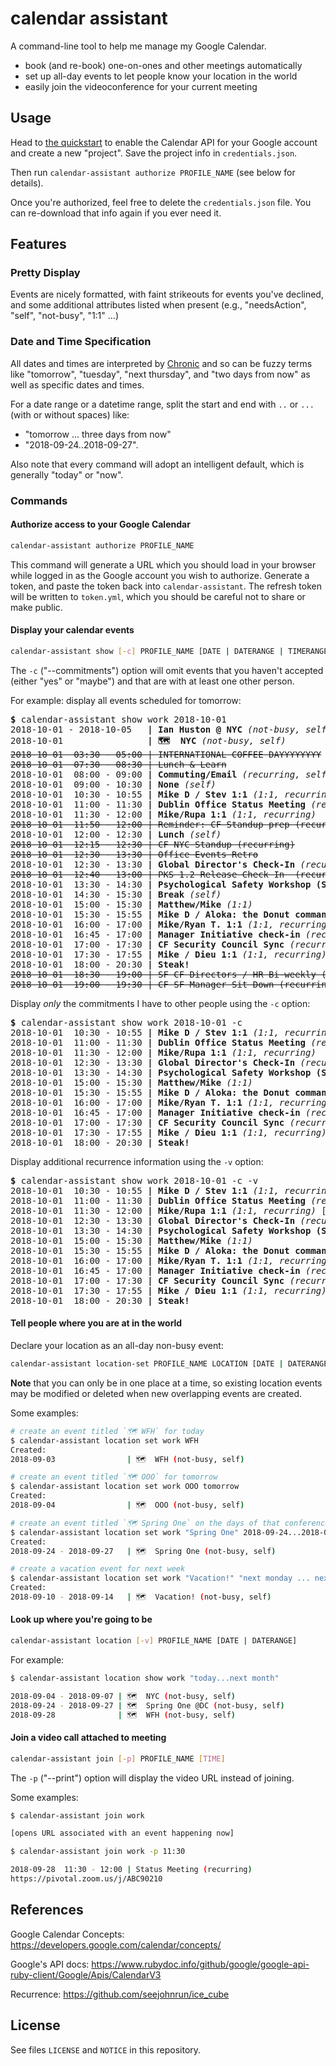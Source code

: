 # calendar assistant

A command-line tool to help me manage my Google Calendar.

- book (and re-book) one-on-ones and other meetings automatically
- set up all-day events to let people know your location in the world
- easily join the videoconference for your current meeting


## Usage

Head to [the quickstart](https://developers.google.com/calendar/quickstart/ruby) to enable the Calendar API for your Google account and create a new "project". Save the project info in `credentials.json`.

Then run `calendar-assistant authorize PROFILE_NAME` (see below for details).

Once you're authorized, feel free to delete the `credentials.json` file. You can re-download that info again if you ever need it.


## Features

### Pretty Display

Events are nicely formatted, with faint strikeouts for events you've declined, and some additional attributes listed when present (e.g., "needsAction", "self", "not-busy", "1:1" ...)


### Date and Time Specification

All dates and times are interpreted by [Chronic](https://github.com/mojombo/chronic) and so can be fuzzy terms like "tomorrow", "tuesday", "next thursday", and "two days from now" as well as specific dates and times.

For a date range or a datetime range, split the start and end with `..` or `...` (with or without spaces) like:

* "tomorrow ... three days from now"
* "2018-09-24..2018-09-27".

Also note that every command will adopt an intelligent default, which is generally "today" or "now".


### Commands

#### Authorize access to your Google Calendar

``` bash
calendar-assistant authorize PROFILE_NAME
```

This command will generate a URL which you should load in your browser while logged in as the Google account you wish to authorize. Generate a token, and paste the token back into `calendar-assistant`. The refresh token will be written to `token.yml`, which you should be careful not to share or make public.


#### Display your calendar events

``` bash
calendar-assistant show [-c] PROFILE_NAME [DATE | DATERANGE | TIMERANGE]
```

The `-c` ("--commitments") option will omit events that you haven't accepted (either "yes" or "maybe") and that are with at least one other person.

For example: display all events scheduled for tomorrow:

<pre>
<b>$</b> calendar-assistant show work 2018-10-01
2018-10-01 - 2018-10-05  <b> | Ian Huston @ NYC</b><i> (not-busy, self)</i>
2018-10-01               <b> | 🗺  NYC</b><i> (not-busy, self)</i>
<strike>2018-10-01  03:30 - 05:00 | INTERNATIONAL COFFEE DAYYYYYYYY</strike>
<strike>2018-10-01  07:30 - 08:30 | Lunch & Learn</strike>
2018-10-01  08:00 - 09:00<b> | Commuting/Email</b><i> (recurring, self)</i>
2018-10-01  09:00 - 10:30<b> | None</b><i> (self)</i>
2018-10-01  10:30 - 10:55<b> | Mike D / Stev 1:1</b><i> (1:1, recurring)</i>
2018-10-01  11:00 - 11:30<b> | Dublin Office Status Meeting</b><i> (recurring)</i>
2018-10-01  11:30 - 12:00<b> | Mike/Rupa 1:1</b><i> (1:1, recurring)</i>
<strike>2018-10-01  11:50 - 12:00 | Reminder: CF Standup prep (recurring)</strike>
2018-10-01  12:00 - 12:30<b> | Lunch</b><i> (self)</i>
<strike>2018-10-01  12:15 - 12:30 | CF NYC Standup (recurring)</strike>
<strike>2018-10-01  12:30 - 13:30 | Office Events Retro</strike>
2018-10-01  12:30 - 13:30<b> | Global Director's Check-In</b><i> (recurring)</i>
<strike>2018-10-01  12:40 - 13:00 | PKS 1.2 Release Check In  (recurring)</strike>
2018-10-01  13:30 - 14:30<b> | Psychological Safety Workshop (Session 1)</b>
2018-10-01  14:30 - 15:30<b> | Break</b><i> (self)</i>
2018-10-01  15:00 - 15:30<b> | Matthew/Mike</b><i> (1:1)</i>
2018-10-01  15:30 - 15:55<b> | Mike D / Aloka: the Donut commands it</b><i> (1:1, recurring)</i>
2018-10-01  16:00 - 17:00<b> | Mike/Ryan T. 1:1</b><i> (1:1, recurring)</i>
2018-10-01  16:45 - 17:00<b> | Manager Initiative check-in</b><i> (recurring)</i>
2018-10-01  17:00 - 17:30<b> | CF Security Council Sync</b><i> (recurring)</i>
2018-10-01  17:30 - 17:55<b> | Mike / Dieu 1:1</b><i> (1:1, recurring)</i>
2018-10-01  18:00 - 20:30<b> | Steak!</b>
<strike>2018-10-01  18:30 - 19:00 | SF CF Directors / HR Bi-weekly (recurring)</strike>
<strike>2018-10-01  19:00 - 19:30 | CF SF Manager Sit Down (recurring)</strike>
</pre>


Display _only_ the commitments I have to other people using the `-c` option:

<pre>
<b>$</b> calendar-assistant show work 2018-10-01 -c
2018-10-01  10:30 - 10:55<b> | Mike D / Stev 1:1</b><i> (1:1, recurring)</i>
2018-10-01  11:00 - 11:30<b> | Dublin Office Status Meeting</b><i> (recurring)</i>
2018-10-01  11:30 - 12:00<b> | Mike/Rupa 1:1</b><i> (1:1, recurring)</i>
2018-10-01  12:30 - 13:30<b> | Global Director's Check-In</b><i> (recurring)</i>
2018-10-01  13:30 - 14:30<b> | Psychological Safety Workshop (Session 1)</b>
2018-10-01  15:00 - 15:30<b> | Matthew/Mike</b><i> (1:1)</i>
2018-10-01  15:30 - 15:55<b> | Mike D / Aloka: the Donut commands it</b><i> (1:1, recurring)</i>
2018-10-01  16:00 - 17:00<b> | Mike/Ryan T. 1:1</b><i> (1:1, recurring)</i>
2018-10-01  16:45 - 17:00<b> | Manager Initiative check-in</b><i> (recurring)</i>
2018-10-01  17:00 - 17:30<b> | CF Security Council Sync</b><i> (recurring)</i>
2018-10-01  17:30 - 17:55<b> | Mike / Dieu 1:1</b><i> (1:1, recurring)</i>
2018-10-01  18:00 - 20:30<b> | Steak!</b>
</pre>


Display additional recurrence information using the `-v` option:

<pre>
<b>$</b> calendar-assistant show work 2018-10-01 -c -v
2018-10-01  10:30 - 10:55<b> | Mike D / Stev 1:1</b><i> (1:1, recurring)</i> [Weekly on Mondays]
2018-10-01  11:00 - 11:30<b> | Dublin Office Status Meeting</b><i> (recurring)</i> [Every 2 weeks on Mondays]
2018-10-01  11:30 - 12:00<b> | Mike/Rupa 1:1</b><i> (1:1, recurring)</i> [Every 3 weeks on Fridays]
2018-10-01  12:30 - 13:30<b> | Global Director's Check-In</b><i> (recurring)</i> [Weekly on Mondays]
2018-10-01  13:30 - 14:30<b> | Psychological Safety Workshop (Session 1)</b>
2018-10-01  15:00 - 15:30<b> | Matthew/Mike</b><i> (1:1)</i>
2018-10-01  15:30 - 15:55<b> | Mike D / Aloka: the Donut commands it</b><i> (1:1, recurring)</i> [Every 3 weeks on Tuesdays]
2018-10-01  16:00 - 17:00<b> | Mike/Ryan T. 1:1</b><i> (1:1, recurring)</i> [Every 2 weeks on Fridays]
2018-10-01  16:45 - 17:00<b> | Manager Initiative check-in</b><i> (recurring)</i> [Weekly on Weekdays]
2018-10-01  17:00 - 17:30<b> | CF Security Council Sync</b><i> (recurring)</i> [Weekly on Mondays]
2018-10-01  17:30 - 17:55<b> | Mike / Dieu 1:1</b><i> (1:1, recurring)</i> [Weekly on Mondays]
2018-10-01  18:00 - 20:30<b> | Steak!</b>
</pre>


#### Tell people where you are at in the world

Declare your location as an all-day non-busy event:

``` bash
calendar-assistant location-set PROFILE_NAME LOCATION [DATE | DATERANGE]
```

**Note** that you can only be in one place at a time, so existing location events may be modified or deleted when new overlapping events are created.

Some examples:

``` bash
# create an event titled `🗺 WFH` for today
$ calendar-assistant location set work WFH
Created:
2018-09-03                | 🗺  WFH (not-busy, self)

# create an event titled `🗺 OOO` for tomorrow
$ calendar-assistant location set work OOO tomorrow
Created:
2018-09-04                | 🗺  OOO (not-busy, self)

# create an event titled `🗺 Spring One` on the days of that conference
$ calendar-assistant location set work "Spring One" 2018-09-24...2018-09-27
Created:
2018-09-24 - 2018-09-27   | 🗺  Spring One (not-busy, self)

# create a vacation event for next week
$ calendar-assistant location set work "Vacation!" "next monday ... next week friday"
Created:
2018-09-10 - 2018-09-14   | 🗺  Vacation! (not-busy, self)
```

#### Look up where you're going to be

``` bash
calendar-assistant location [-v] PROFILE_NAME [DATE | DATERANGE]
```

For example:

``` bash
$ calendar-assistant location show work "today...next month"

2018-09-04 - 2018-09-07 | 🗺  NYC (not-busy, self)
2018-09-24 - 2018-09-27 | 🗺  Spring One @DC (not-busy, self)
2018-09-28              | 🗺  WFH (not-busy, self)
```

#### Join a video call attached to meeting 

``` bash
calendar-assistant join [-p] PROFILE_NAME [TIME]
```

The `-p` ("--print") option will display the video URL instead of joining.

Some examples:

``` bash
$ calendar-assistant join work

[opens URL associated with an event happening now]

$ calendar-assistant join work -p 11:30

2018-09-28  11:30 - 12:00 | Status Meeting (recurring)
https://pivotal.zoom.us/j/ABC90210
```

## References

Google Calendar Concepts: https://developers.google.com/calendar/concepts/

Google's API docs: https://www.rubydoc.info/github/google/google-api-ruby-client/Google/Apis/CalendarV3

Recurrence: https://github.com/seejohnrun/ice_cube


## License

See files `LICENSE` and `NOTICE` in this repository.
